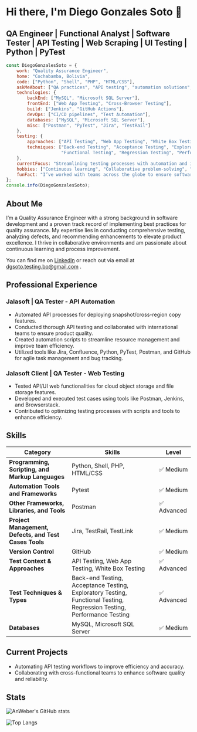 # Hi there, I'm Diego Gonzales Soto 👋
## QA Engineer | Functional Analyst | Software Tester | API Testing | Web Scraping | UI Testing | Python | PyTest
```javascript
const DiegoGonzalesSoto = {
    work: "Quality Assurance Engineer",
    home: "Cochabamba, Bolivia",
    code: ["Python", "Shell", "PHP", "HTML/CSS"],
    askMeAbout: ["QA practices", "API testing", "automation solutions", "software quality"],
    technologies: {
        backEnd: ["MySQL", "Microsoft SQL Server"],
        frontEnd: ["Web App Testing", "Cross-Browser Testing"],
        build: ["Jenkins", "GitHub Actions"],
        devOps: ["CI/CD pipelines", "Test Automation"],
        databases: ["MySQL", "Microsoft SQL Server"],
        misc: ["Postman", "PyTest", "Jira", "TestRail"]
    },
    testing: {
        approaches: ["API Testing", "Web App Testing", "White Box Testing"],
        techniques: ["Back-end Testing", "Acceptance Testing", "Exploratory Testing",
                     "Functional Testing", "Regression Testing", "Performance Testing"]
    },
    currentFocus: "Streamlining testing processes with automation and improving team efficiency",
    hobbies: ["Continuous learning", "Collaborative problem-solving", "Exploring new QA tools"],
    funFact: "I’ve worked with teams across the globe to ensure software quality and integrity!"
};
console.info(DiegoGonzalesSoto);
```

## About Me
I’m a Quality Assurance Engineer with a strong background in software development and a proven track record of implementing best practices for quality assurance. My expertise lies in conducting comprehensive testing, analyzing defects, and recommending enhancements to elevate product excellence. I thrive in collaborative environments and am passionate about continuous learning and process improvement.

You can find me on [LinkedIn](https://www.linkedin.com/in/diego-gonzales-soto/) or reach out via email at dgsoto.testing.bo@gmail.com .

## Professional Experience
### Jalasoft | QA Tester - API Automation
- Automated API processes for deploying snapshot/cross-region copy features.
- Conducted thorough API testing and collaborated with international teams to ensure product quality.
- Created automation scripts to streamline resource management and improve team efficiency.
- Utilized tools like Jira, Confluence, Python, PyTest, Postman, and GitHub for agile task management and bug tracking.

### Jalasoft Client | QA Tester - Web Testing
- Tested API/UI web functionalities for cloud object storage and file storage features.
- Developed and executed test cases using tools like Postman, Jenkins, and Browserstack.
- Contributed to optimizing testing processes with scripts and tools to enhance efficiency.


## Skills

| **Category**                     | **Skills**                                                                 | **Level**       |
|-----------------------------------|---------------------------------------------------------------------------------|-----------------|
| **Programming, Scripting, and Markup Languages** | Python, Shell, PHP, HTML/CSS                                                    | ✅ Medium        |
| **Automation Tools and Frameworks** | Pytest                                                                         | ✅ Medium        |
| **Other Frameworks, Libraries, and Tools** | Postman                                                                        | ✅ Advanced      |
| **Project Management, Defects, and Test Cases Tools** | Jira, TestRail, TestLink                                                      | ✅ Medium        |
| **Version Control**               | GitHub                                                                         | ✅ Medium        |
| **Test Context & Approaches**     | API Testing, Web App Testing, White Box Testing                                | ✅ Advanced      |
| **Test Techniques & Types**       | Back-end Testing, Acceptance Testing, Exploratory Testing, Functional Testing, Regression Testing, Performance Testing | ✅ Advanced      |
| **Databases**                     | MySQL, Microsoft SQL Server                                                    | ✅ Medium        |


## Current Projects
- Automating API testing workflows to improve efficiency and accuracy.
- Collaborating with cross-functional teams to enhance software quality and reliability.

## Stats
![AnWeber's GitHub stats](https://github-readme-stats.vercel.app/api?username=dgsoto&show_icons=true&include_all_commits=true&count_private=true)

![Top Langs](https://github-readme-stats.vercel.app/api/top-langs/?username=dgsoto)



<!--
**dgsoto/dgsoto** is a ✨ _special_ ✨ repository because its `README.md` (this file) appears on your GitHub profile.

Here are some ideas to get you started:

- 🔭 I’m currently working on ...
- 🌱 I’m currently learning ...
- 👯 I’m looking to collaborate on ...
- 🤔 I’m looking for help with ...
- 💬 Ask me about ...
- 📫 How to reach me: ...
- 😄 Pronouns: ...
- ⚡ Fun fact: ...
-->
